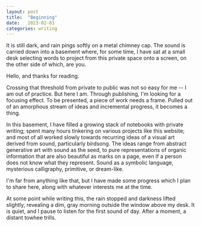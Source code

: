 ```yaml
---
layout: post
title:  "Beginning"
date:   2023-02-03
categories: writing
---
```


It is still dark, and rain pings softly on a metal chimney cap. The sound is carried down into a basement where, for some time, I have sat at a small desk selecting words to project from this private space onto a screen, on the other side of which, are you. 

Hello, and thanks for reading. 

Crossing that threshold from private to public was not so easy for me -- I am out of practice. But here I am. Through publishing, I'm looking for a focusing effect.  To be presented, a piece of work needs a frame. Pulled out of an amorphous stream of ideas and incremental progress, it becomes a thing.

In this basement, I have filled a growing stack of notebooks with private writing; spent many hours tinkering on various projects like this website; and most of all worked slowly towards recurring ideas of a visual art derived from sound, particularly birdsong.  The ideas range from abstract generative art with sound as the seed, to pure representations of organic information that are also beautiful as marks on a page, even if a person does not know what they represent. Sound as a symbolic language, mysterious calligraphy, primitive, or dream-like.

I'm far from anything like that, but I have made some progress which I plan to share here, along with whatever interests me at the time.

At some point while writing this, the rain stopped and darkness lifted slightly, revealing a dim, gray morning outside the window above my desk. It is quiet, and I pause to listen for the first sound of day. After a moment, a distant towhee trills.

